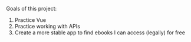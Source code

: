 Goals of this project:

1. Practice Vue
2. Practice working with APIs
3. Create a more stable app to find ebooks I can access (legally) for free

